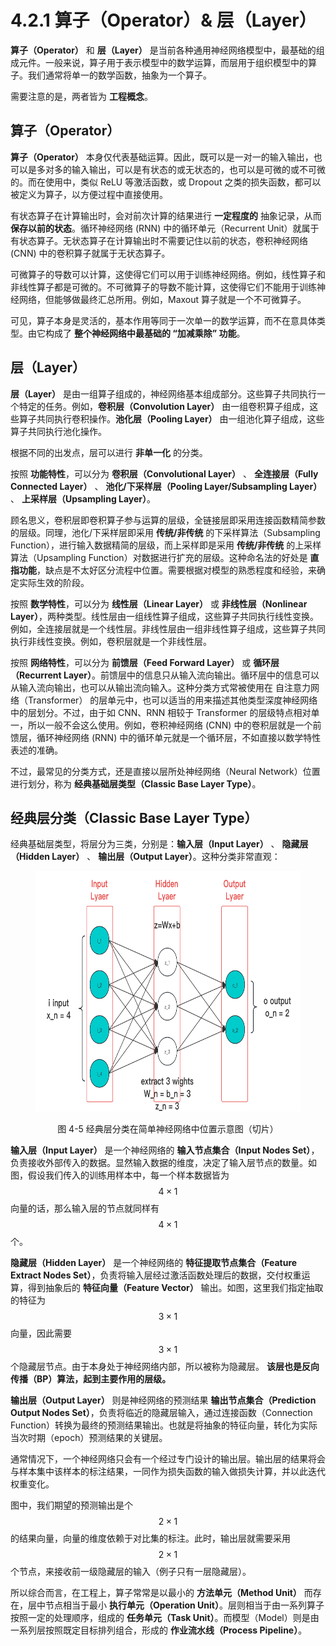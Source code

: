 
# 4.2.1 算子（Operator）& 层（Layer）

**算子（Operator）** 和 **层（Layer）** 是当前各种通用神经网络模型中，最基础的组成元件。一般来说，算子用于表示模型中的数学运算，而层用于组织模型中的算子。我们通常将单一的数学函数，抽象为一个算子。

需要注意的是，两者皆为 **工程概念**。

## **算子（Operator）**

**算子（Operator）** 本身仅代表基础运算。因此，既可以是一对一的输入输出，也可以是多对多的输入输出，可以是有状态的或无状态的，也可以是可微的或不可微的。而在使用中，类似 ReLU 等激活函数，或 Dropout 之类的损失函数，都可以被定义为算子，以方便过程中直接使用。

有状态算子在计算输出时，会对前次计算的结果进行 **一定程度的** 抽象记录，从而 **保存以前的状态**。循环神经网络 (RNN) 中的循环单元（Recurrent Unit）就属于有状态算子。无状态算子在计算输出时不需要记住以前的状态，卷积神经网络 (CNN) 中的卷积算子就属于无状态算子。

可微算子的导数可以计算，这使得它们可以用于训练神经网络。例如，线性算子和非线性算子都是可微的。不可微算子的导数不能计算，这使得它们不能用于训练神经网络，但能够做最终汇总所用。例如，Maxout 算子就是一个不可微算子。

可见，算子本身是灵活的，基本作用等同于一次单一的数学运算，而不在意具体类型。由它构成了 **整个神经网络中最基础的 “加减乘除” 功能**。

## **层（Layer）**

**层（Layer）** 是由一组算子组成的，神经网络基本组成部分。这些算子共同执行一个特定的任务。例如，**卷积层（Convolution Layer）** 由一组卷积算子组成，这些算子共同执行卷积操作。**池化层（Pooling Layer）** 由一组池化算子组成，这些算子共同执行池化操作。

根据不同的出发点，层可以进行 **非单一化** 的分类。

按照 **功能特性**，可以分为 **卷积层（Convolutional Layer）** 、 **全连接层（Fully Connected  Layer）** 、 **池化/下采样层（Pooling Layer/Subsampling Layer）** 、 **上采样层（Upsampling Layer）**。

顾名思义，卷积层即卷积算子参与运算的层级，全链接层即采用连接函数精简参数的层级。同理，池化/下采样层即采用 **传统/非传统** 的下采样算法（Subsampling Function），进行输入数据精简的层级，而上采样即是采用 **传统/非传统** 的上采样算法（Upsampling Function）对数据进行扩充的层级。这种命名法的好处是 **直指功能**，缺点是不太好区分流程中位置。需要根据对模型的熟悉程度和经验，来确定实际生效的阶段。

按照 **数学特性**，可以分为 **线性层（Linear Layer）** 或 **非线性层（Nonlinear Layer）**，两种类型。线性层由一组线性算子组成，这些算子共同执行线性变换。例如，全连接层就是一个线性层。非线性层由一组非线性算子组成，这些算子共同执行非线性变换。例如，卷积层就是一个非线性层。

按照 **网络特性**，可以分为 **前馈层（Feed Forward Layer）** 或 **循环层（Recurrent Layer）**。前馈层中的信息只从输入流向输出。循环层中的信息可以从输入流向输出，也可以从输出流向输入。这种分类方式常被使用在 自注意力网络（Transformer） 的层单元中，也可以适当的用来描述其他类型深度神经网络中的层划分。不过，由于如 CNN、RNN 相较于 Transformer 的层级特点相对单一，所以一般不会这么使用。例如，卷积神经网络 (CNN) 中的卷积层就是一个前馈层，循环神经网络 (RNN) 中的循环单元就是一个循环层，不如直接以数学特性表述的准确。

不过，最常见的分类方式，还是直接以层所处神经网络（Neural Network）位置进行划分，称为 **经典基础层类型（Classic Base Layer Type）**。

## **经典层分类（Classic Base Layer Type）**

经典基础层类型，将层分为三类，分别是：**输入层（Input Layer）** 、 **隐藏层（Hidden Layer）** 、 **输出层（Output Layer）**。这种分类非常直观：

<center>
<figure>
   <img  
      width = "600" height = "385"
      src="../../Pictures/Neuron_1.png" alt="">
    <figcaption>
      <p>图 4-5 经典层分类在简单神经网络中位置示意图（切片）</p>
   </figcaption>
</figure>
</center>

**输入层（Input Layer）** 是一个神经网络的 **输入节点集合（Input Nodes Set）**，负责接收外部传入的数据。显然输入数据的维度，决定了输入层节点的数量。如图，假设我们传入的训练用样本中，每一个样本数据皆为 $$4 \times 1$$ 向量的话，那么输入层的节点就同样有 $$4 \times 1$$ 个。

**隐藏层（Hidden Layer）** 是一个神经网络的 **特征提取节点集合（Feature Extract Nodes Set）**，负责将输入层经过激活函数处理后的数据，交付权重运算，得到抽象后的 **特征向量（Feature Vector）** 输出。如图，这里我们指定抽取的特征为 $$3 \times 1$$ 向量，因此需要 $$3 \times 1$$ 个隐藏层节点。由于本身处于神经网络内部，所以被称为隐藏层。 **该层也是反向传播（BP）算法，起到主要作用的层级。**

**输出层（Output Layer）** 则是神经网络的预测结果 **输出节点集合（Prediction Output Nodes Set）**，负责将临近的隐藏层输入，通过连接函数（Connection Function）转换为最终的预测结果输出。也就是将抽象的特征向量，转化为实际当次时期（epoch）预测结果的关键层。

通常情况下，一个神经网络只会有一个经过专门设计的输出层。输出层的结果将会与样本集中该样本的标注结果，一同作为损失函数的输入做损失计算，并以此迭代权重变化。

图中，我们期望的预测输出是个 $$2 \times 1$$ 的结果向量，向量的维度依赖于对比集的标注。此时，输出层就需要采用 $$2 \times 1$$ 个节点，来接收前一级隐藏层的输入（例子只有一层隐藏层）。

所以综合而言，在工程上，算子常常是以最小的 **方法单元（Method Unit）** 而存在，层中节点相当于最小 **执行单元（Operation Unit）**。层则相当于由一系列算子按照一定的处理顺序，组成的 **任务单元（Task Unit）**。而模型（Model）则是由一系列层按照既定目标排列组合，形成的 **作业流水线（Process Pipeline）**。


[ref]: References_4.md